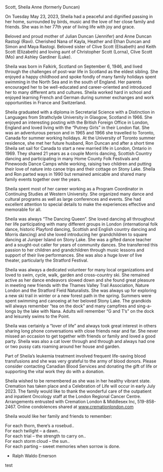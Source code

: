 

Scott, Sheila Anne (formerly Duncan)

On Tuesday May 23, 2023, Sheila had a peaceful and dignified passing in her home, surrounded by birds, music and the love of her close family and friends.  She was in her 77th year of living life with joy and grace.

Beloved and proud mother of Julian Duncan (Jennifer) and Anne Duncan Rastogi (Ravi).  Cherished Nana of Kayla, Heather and Ethan Duncan and Simon and Maya Rastogi.  Beloved sister of Clive Scott (Elisabeth) and Keith Scott (Elizabeth) and loving aunt of Christopher Scott (Lorna), Clive Scott (Mo) and Ashley Gardiner (Luke).

Sheila was born in Falkirk, Scotland on September 6, 1946, and lived through the challenges of post-war life in Scotland as the eldest sibling.  She enjoyed a happy childhood and spoke fondly of many family holidays spent swimming in the North Sea and in the south of England.  Her parents encouraged her to be well-educated and career-oriented and introduced her to many different arts and cultures.   Sheila worked hard in school and enjoyed learning French and German during summer exchanges and work opportunities in France and Switzerland.

Sheila graduated with a diploma in Secretarial Science with a Distinction in Languages from Strathclyde University in Glasgow, Scotland in 1966.   She enjoyed an interesting posting with the British Foreign Office in London, England and loved living with the “Putney Girls” in their London flat. She was an adventurous person and in 1965 and 1966 she travelled to Toronto, Canada for summer working holidays.  At the University of Toronto summer residence, she met her future husband, Ron Duncan and after a short time Sheila set sail for Canada to start a new married life in London, Ontario in 1969. They shared 21 years as a couple Morris dancing, Scottish Country dancing and participating in many Home County Folk Festivals and Pinewoods Dance Camps while working, raising two children and putting their love of nature into canoe trips and their cottage on Stony Lake.  Sheila and Ron parted ways in 1990 but remained amicable and shared many family events together over the years.

Sheila spent most of her career working as a Program Coordinator in Continuing Studies at Western University.  She organized many dance and cultural programs as well as large conferences and events.  She had excellent attention to special details to make the experiences effective and memorable for all.

Sheila was always “The Dancing Queen”.  She loved dancing all throughout her life participating with many different groups in London (international folk dance, historic Playford dancing, Scottish and English country dancing and Morris dancing) and she loved introducing her grandchildren to square dancing at Juniper Island on Stony Lake.  She was a gifted dance teacher and a sought-out caller for years of community dances.  She transferred this passion to her children and grandchildren through music lessons and support of their live performances.  She was also a huge lover of live theater, particularly the Stratford Festival.

Sheila was always a dedicated volunteer for many local organizations and loved to swim, cycle, walk, garden and cross-country ski.  She remained active as her dance endeavors slowed down and she found great pleasure in meeting new friends with the Thames Valley Trail Association, Nature London and the Stratford Field Naturalists.  She was always up for exploring a new ski trail in winter or a new forest path in the spring.  Summers were spent swimming and canoeing at her beloved Stony Lake.  The grandkids will always remember “tea on the dock” and many campfires and sing-a-longs by the lake with Nana.  Adults will remember “G and T’s” on the dock and leisurely swims to the Point. 

Sheila was certainly a “lover of life” and always took great interest in others sharing long phone conversations with close friends near and far.  She never missed an occasion to get together with friends or family and loved a good party.  Sheila was also a cat lover through and through and always had one or two pussy cats roaming around her house and garden.

Part of Sheila’s leukemia treatment involved frequent life-saving blood transfusions and she was very grateful to the army of blood donors.  Please consider contacting Canadian Blood Services and donating the gift of life or supporting the vital work they do with a donation.

Sheila wished to be remembered as she was in her healthy vibrant state.  Cremation has taken place and a Celebration of Life will occur in early July 2023.  The family would like to thank the wonderful care of the outpatient and inpatient Oncology staff at the London Regional Cancer Centre. Arrangements entrusted with Cremation London & Middlesex Inc, 519-858-2467. Online condolences shared at www.cremationlondon.com

Sheila would like her family and friends to remember:

For each thorn, there’s a rosebud..<br>
For each twilight – a dawn..<br>
For each trial – the strength to carry on..<br>
For each storm cloud – the sun..<br>
For each parting – sweet memories when sorrow is done.<br>
- Ralph Waldo Emerson

test
